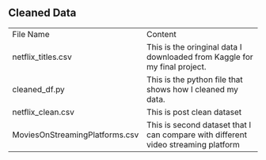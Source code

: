 ## Cleaned Data

<table align="center">
	<tbody>
		<tr>
			<td>File Name</td>
			<td>Content</td>
		</tr>
		<tr>
			<td>netflix_titles.csv</td>
			<td>This is the oringinal data I downloaded from Kaggle for my final project.</td>
		</tr>
		<tr>
			<td>cleaned_df.py</td>
			<td>This is the python file that shows how I cleaned my data.</td>
		</tr>
        <tr>
			<td>netflix_clean.csv</td>
			<td>This is post clean dataset</td>
		</tr>
        <tr>
			<td>MoviesOnStreamingPlatforms.csv</td>
			<td>This is second dataset that I can compare with different video streaming platform</td>
		</tr>
	</tbody>
</table>

